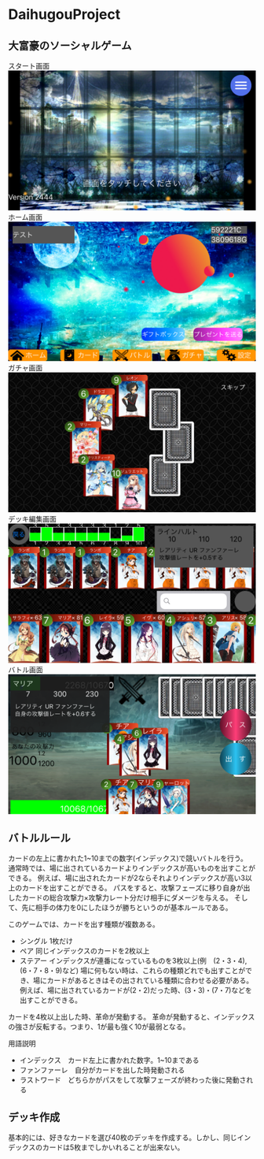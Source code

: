 # DaihugouProject
## 大富豪のソーシャルゲーム
スタート画面
![画像](Images/Start.png)
ホーム画面
![画像](Images/Home.png)
ガチャ画面
![画像](Images/gatya.png)
デッキ編集画面
![画像](Images/deck.png)
バトル画面
![画像](Images/Battle.png)


## バトルルール
カードの左上に書かれた1~10までの数字(インデックス)で競いバトルを行う。
通常時では、場に出されているカードよりインデックスが高いものを出すことができる。
例えば、場に出されたカードが2ならそれよりインデックスが高い3以上のカードを出すことができる。
パスをすると、攻撃フェーズに移り自身が出したカードの総合攻撃力×攻撃力レート分だけ相手にダメージを与える。
そして、先に相手の体力を0にしたほうが勝ちというのが基本ルールである。

このゲームでは、カードを出す種類が複数ある。
 - シングル 1枚だけ
 - ペア 同じインデックスのカードを2枚以上
 - ステアー インデックスが連番になっているものを3枚以上(例　(2・3・4), (6・7・8・9)など)
場に何もない時は、これらの種類どれでも出すことができ、場にカードがあるときはその出されている種類に合わせる必要がある。
例えば、場に出されているカードが(2・2)だった時、(3・3)・(7・7)などを出すことができる。

カードを4枚以上出した時、革命が発動する。
革命が発動すると、インデックスの強さが反転する。つまり、1が最も強く10が最弱となる。

用語説明
- インデックス　カード左上に書かれた数字。1~10まである
- ファンファーレ　自分がカードを出した時発動される
- ラストワード　どちらかがパスをして攻撃フェーズが終わった後に発動される

## デッキ作成
基本的には、好きなカードを選び40枚のデッキを作成する。しかし、同じインデックスのカードは5枚までしかいれることが出来ない。
